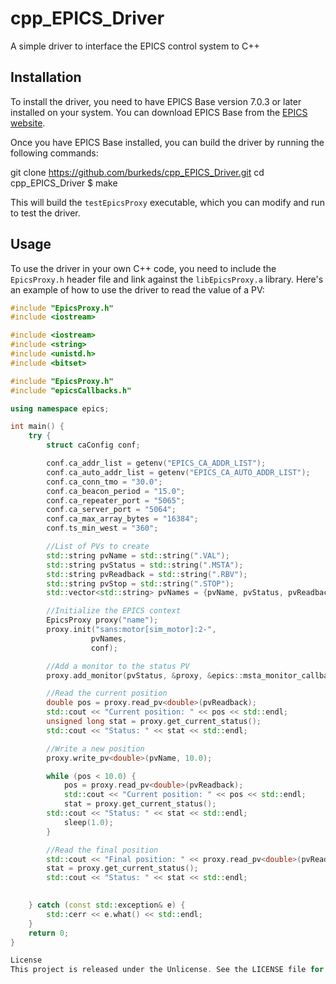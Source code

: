 # cpp_EPICS_Driver

A simple driver to interface the EPICS control system to C++

## Installation

To install the driver, you need to have EPICS Base version 7.0.3 or later installed on your system. You can download EPICS Base from the [EPICS website](https://epics.anl.gov/base/R7-0/3.php).

Once you have EPICS Base installed, you can build the driver by running the following commands:

git clone https://github.com/burkeds/cpp_EPICS_Driver.git
cd cpp_EPICS_Driver $ make


This will build the `testEpicsProxy` executable, which you can modify and run to test the driver.

## Usage

To use the driver in your own C++ code, you need to include the `EpicsProxy.h` header file and link against the `libEpicsProxy.a` library. Here's an example of how to use the driver to read the value of a PV:

```cpp
#include "EpicsProxy.h"
#include <iostream>

#include <iostream>
#include <string>
#include <unistd.h>
#include <bitset>

#include "EpicsProxy.h"
#include "epicsCallbacks.h"

using namespace epics;

int main() {
    try {
        struct caConfig conf;

        conf.ca_addr_list = getenv("EPICS_CA_ADDR_LIST");
        conf.ca_auto_addr_list = getenv("EPICS_CA_AUTO_ADDR_LIST");
        conf.ca_conn_tmo = "30.0";
        conf.ca_beacon_period = "15.0";
        conf.ca_repeater_port = "5065";
        conf.ca_server_port = "5064";
        conf.ca_max_array_bytes = "16384";
        conf.ts_min_west = "360";

        //List of PVs to create
        std::string pvName = std::string(".VAL");
        std::string pvStatus = std::string(".MSTA");
        std::string pvReadback = std::string(".RBV");
        std::string pvStop = std::string(".STOP");
        std::vector<std::string> pvNames = {pvName, pvStatus, pvReadback, pvStop};

        //Initialize the EPICS context
        EpicsProxy proxy("name");
        proxy.init("sans:motor[sim_motor]:2-",
                  pvNames,
                  conf);

        //Add a monitor to the status PV
        proxy.add_monitor(pvStatus, &proxy, &epics::msta_monitor_callback);

        //Read the current position
        double pos = proxy.read_pv<double>(pvReadback);
        std::cout << "Current position: " << pos << std::endl;
        unsigned long stat = proxy.get_current_status();
        std::cout << "Status: " << stat << std::endl;

        //Write a new position
        proxy.write_pv<double>(pvName, 10.0);

        while (pos < 10.0) {
            pos = proxy.read_pv<double>(pvReadback);
            std::cout << "Current position: " << pos << std::endl;
            stat = proxy.get_current_status();
        std::cout << "Status: " << stat << std::endl;
            sleep(1.0);
        }

        //Read the final position
        std::cout << "Final position: " << proxy.read_pv<double>(pvReadback) << std::endl;
        stat = proxy.get_current_status();
        std::cout << "Status: " << stat << std::endl;

   
    } catch (const std::exception& e) {
        std::cerr << e.what() << std::endl;
    }
    return 0;
}

License
This project is released under the Unlicense. See the LICENSE file for details.